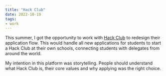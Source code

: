 ```yaml
---
title: "Hack Club"
date: 2022-10-19
tags:
- work
---
```


This summer, I got the opportunity to work with [Hack Club](https://hackclub.com) to redesign their application flow. This would handle all new applications for students to start a Hack Club at their own schools, connecting students with delegates from around the world.

My intention in this platform was storytelling. People should understand what Hack Club is, their core values and why applying was the right choice. 